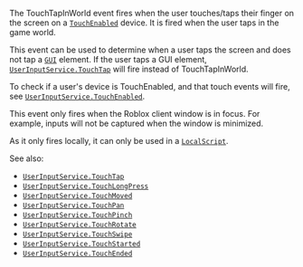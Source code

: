 The TouchTapInWorld event fires when the user touches/taps their finger on
the screen on a [`TouchEnabled`](https://create.roblox.com/docs/reference/engine/classes/UserInputService#TouchEnabled) device.
It is fired when the user taps in the game world.

This event can be used to determine when a user taps the screen and does
not tap a [`GUI`](https://create.roblox.com/docs/reference/engine/classes/GuiObject) element. If the user taps a GUI element,
[`UserInputService.TouchTap`](https://create.roblox.com/docs/reference/engine/classes/UserInputService#TouchTap) will fire instead of TouchTapInWorld.

To check if a user's device is TouchEnabled, and that touch events will
fire, see [`UserInputService.TouchEnabled`](https://create.roblox.com/docs/reference/engine/classes/UserInputService#TouchEnabled).

This event only fires when the Roblox client window is in focus. For
example, inputs will not be captured when the window is minimized.

As it only fires locally, it can only be used in a [`LocalScript`](https://create.roblox.com/docs/reference/engine/classes/LocalScript).

See also:

- [`UserInputService.TouchTap`](https://create.roblox.com/docs/reference/engine/classes/UserInputService#TouchTap)
- [`UserInputService.TouchLongPress`](https://create.roblox.com/docs/reference/engine/classes/UserInputService#TouchLongPress)
- [`UserInputService.TouchMoved`](https://create.roblox.com/docs/reference/engine/classes/UserInputService#TouchMoved)
- [`UserInputService.TouchPan`](https://create.roblox.com/docs/reference/engine/classes/UserInputService#TouchPan)
- [`UserInputService.TouchPinch`](https://create.roblox.com/docs/reference/engine/classes/UserInputService#TouchPinch)
- [`UserInputService.TouchRotate`](https://create.roblox.com/docs/reference/engine/classes/UserInputService#TouchRotate)
- [`UserInputService.TouchSwipe`](https://create.roblox.com/docs/reference/engine/classes/UserInputService#TouchSwipe)
- [`UserInputService.TouchStarted`](https://create.roblox.com/docs/reference/engine/classes/UserInputService#TouchStarted)
- [`UserInputService.TouchEnded`](https://create.roblox.com/docs/reference/engine/classes/UserInputService#TouchEnded)